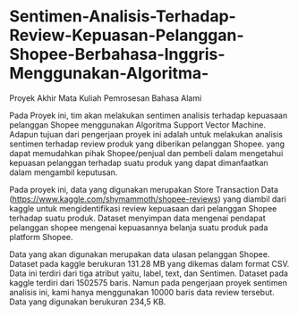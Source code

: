 # Sentimen-Analisis-Terhadap-Review-Kepuasan-Pelanggan-Shopee-Berbahasa-Inggris-Menggunakan-Algoritma-
Proyek Akhir Mata Kuliah Pemrosesan Bahasa Alami


Pada Proyek ini, tim akan melakukan sentimen analisis terhadap kepuasaan pelanggan Shopee menggunakan Algoritma Support Vector Machine. Adapun tujuan dari pengerjaan proyek ini adalah untuk melakukan analisis sentimen terhadap review produk yang diberikan pelanggan Shopee. yang dapat memudahkan pihak Shopee/penjual dan pembeli dalam mengetahui kepuasan pelanggan terhadap suatu produk yang dapat dimanfaatkan dalam mengambil keputusan.

Pada proyek ini, data yang digunakan merupakan Store Transaction Data (https://www.kaggle.com/shymammoth/shopee-reviews) yang diambil dari kaggle untuk mengidentifikasi review kepuasaan dari pelanggan Shopee terhadap suatu produk. Dataset menyimpan data mengenai pendapat pelanggan shopee mengenai kepuasannya belanja suatu produk pada platform Shopee. 

Data yang akan digunakan merupakan data ulasan pelanggan Shopee. Dataset pada kaggle berukuran 131.28 MB yang dikemas dalam format CSV. Data ini terdiri dari tiga atribut yaitu, label, text, dan Sentimen. Dataset pada kaggle terdiri dari 1502575 baris. Namun pada pengerjaan proyek sentimen analisis ini, kami hanya menggunakan 10000 baris data review tersebut. Data yang digunakan berukuran 234,5 KB. 
